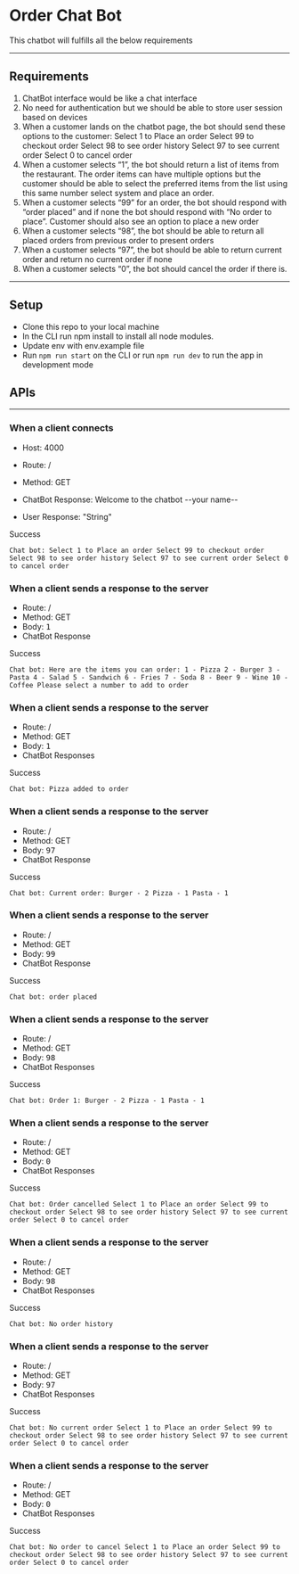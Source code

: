 # Order Chat Bot

This chatbot will fulfills all the below requirements

---

## Requirements

1. ChatBot interface would be like a chat interface
2. No need for authentication but we should be able to store user session based on devices
3. When a customer lands on the chatbot page, the bot should send these options to the customer:
   Select 1 to Place an order
   Select 99 to checkout order
   Select 98 to see order history
   Select 97 to see current order
   Select 0 to cancel order
4. When a customer selects “1”, the bot should return a list of items from the restaurant. The order items can have multiple options but the customer should be able to select the preferred items from the list using this same number select system and place an order.
5. When a customer selects “99” for an order, the bot should respond with “order placed” and if none the bot should respond with “No order to place”. Customer should also see an option to place a new order
6. When a customer selects “98”, the bot should be able to return all placed orders from previous order to present orders
7. When a customer selects “97”, the bot should be able to return current order and return no current order if none
8. When a customer selects “0”, the bot should cancel the order if there is.

---

## Setup

- Clone this repo to your local machine
- In the CLI run npm install to install all node modules.
- Update env with env.example file
- Run `npm run start` on the CLI or run `npm run dev` to run the app in development mode

## APIs

---

### When a client connects

- Host: 4000
- Route: /
- Method: GET

- ChatBot Response: Welcome to the chatbot --your name--
- User Response: "String"

Success

```
Chat bot: Select 1 to Place an order Select 99 to checkout order Select 98 to see order history Select 97 to see current order Select 0 to cancel order

```

### When a client sends a response to the server

- Route: /
- Method: GET
- Body: <kbd>1</kbd>
- ChatBot Response

Success

```
Chat bot: Here are the items you can order: 1 - Pizza 2 - Burger 3 - Pasta 4 - Salad 5 - Sandwich 6 - Fries 7 - Soda 8 - Beer 9 - Wine 10 - Coffee Please select a number to add to order

```

### When a client sends a response to the server

- Route: /
- Method: GET
- Body: <kbd>1</kbd>
- ChatBot Responses

Success

```
Chat bot: Pizza added to order

```

### When a client sends a response to the server

- Route: /
- Method: GET
- Body: <kbd>97</kbd>
- ChatBot Response

Success

```
Chat bot: Current order: Burger - 2 Pizza - 1 Pasta - 1
```

### When a client sends a response to the server

- Route: /
- Method: GET
- Body: <kbd>99</kbd>
- ChatBot Response

Success

```
Chat bot: order placed

```

### When a client sends a response to the server

- Route: /
- Method: GET
- Body: <kbd>98</kbd>
- ChatBot Responses

Success

```
Chat bot: Order 1: Burger - 2 Pizza - 1 Pasta - 1

```

### When a client sends a response to the server

- Route: /
- Method: GET
- Body: <kbd>0</kbd>
- ChatBot Responses

Success

```
Chat bot: Order cancelled Select 1 to Place an order Select 99 to checkout order Select 98 to see order history Select 97 to see current order Select 0 to cancel order

```

### When a client sends a response to the server

- Route: /
- Method: GET
- Body: <kbd>98</kbd>
- ChatBot Responses

Success

```
Chat bot: No order history

```

### When a client sends a response to the server

- Route: /
- Method: GET
- Body: <kbd>97</kbd>
- ChatBot Responses

Success

```
Chat bot: No current order Select 1 to Place an order Select 99 to checkout order Select 98 to see order history Select 97 to see current order Select 0 to cancel order

```

### When a client sends a response to the server

- Route: /
- Method: GET
- Body: <kbd>0</kbd>
- ChatBot Responses

Success

```
Chat bot: No order to cancel Select 1 to Place an order Select 99 to checkout order Select 98 to see order history Select 97 to see current order Select 0 to cancel order
```
